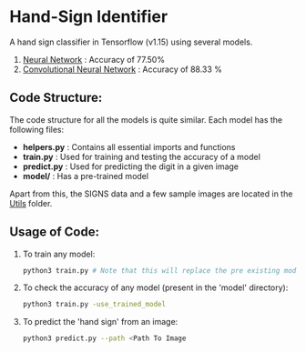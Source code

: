 # Hand-Sign Identifier

A hand sign classifier in Tensorflow (v1.15) using several models.

1. [Neural Network](https://github.com/nirajmahajan/Hand-Sign-Recognition/tree/master/models/NN) : Accuracy of 77.50%
2. [Convolutional Neural Network](https://github.com/nirajmahajan/Hand-Sign-Recognition/tree/master/models/CNN) : Accuracy of 88.33 %

## Code Structure:

The code structure for all the models is quite similar. Each model has the following files:

- **helpers.py** : Contains all essential imports and functions
- **train.py** : Used for training and testing the accuracy of a model
- **predict.py** : Used for predicting the digit in a given image
- **model/** : Has a pre-trained model

Apart from this, the SIGNS data and a few sample images are located in the [Utils](https://github.com/nirajmahajan/Hand-Sign-Recognition/tree/master/utils) folder.

## Usage of Code:

1. To train any model:

   ```bash
   python3 train.py # Note that this will replace the pre existing model
   ```

2. To check the accuracy of any model (present in the 'model' directory):

   ```bash
   python3 train.py -use_trained_model
   ```

3. To predict the 'hand sign' from an image:

   ```bash
   python3 predict.py --path <Path To Image
   ```
